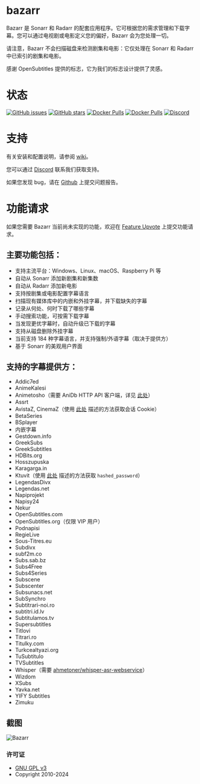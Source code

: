 # bazarr

Bazarr 是 Sonarr 和 Radarr 的配套应用程序。它可根据您的需求管理和下载字幕。您可以通过电视剧或电影定义您的偏好，Bazarr 会为您处理一切。

请注意，Bazarr 不会扫描磁盘来检测剧集和电影：它仅处理在 Sonarr 和 Radarr 中已索引的剧集和电影。

感谢 OpenSubtitles 提供的标志，它为我们的标志设计提供了灵感。
# 状态

[![GitHub issues](https://edas-hz.oss-cn-hangzhou.aliyuncs.com/edas-apps/charts-store/bazarr/image/bazarr.svg)](https://github.com/morpheus65535/bazarr/issues)
[![GitHub stars](https://edas-hz.oss-cn-hangzhou.aliyuncs.com/edas-apps/charts-store/bazarr/image/bazarr.svg)](https://github.com/morpheus65535/bazarr/stargazers)
[![Docker Pulls](https://edas-hz.oss-cn-hangzhou.aliyuncs.com/edas-apps/charts-store/bazarr/image/bazarr.svg)](https://hub.docker.com/r/linuxserver/bazarr/)
[![Docker Pulls](https://edas-hz.oss-cn-hangzhou.aliyuncs.com/edas-apps/charts-store/bazarr/image/bazarr.svg)](https://hub.docker.com/r/hotio/bazarr/)
[![Discord](https://edas-hz.oss-cn-hangzhou.aliyuncs.com/edas-apps/charts-store/bazarr/image/discord-chat-MH2e2eb.svg)](https://discord.gg/MH2e2eb)

# 支持

有关安装和配置说明，请参阅 [wiki](https://wiki.bazarr.media)。

您可以通过 [Discord](https://discord.gg/MH2e2eb) 联系我们获取支持。

如果您发现 bug，请在 [Github](https://github.com/morpheus65535/bazarr/issues) 上提交问题报告。

# 功能请求

如果您需要 Bazarr 当前尚未实现的功能，欢迎在 [Feature Upvote](http://features.bazarr.media) 上提交功能请求。

## 主要功能包括：

- 支持主流平台：Windows、Linux、macOS、Raspberry Pi 等
- 自动从 Sonarr 添加新剧集和新集数
- 自动从 Radarr 添加新电影
- 支持按剧集或电影配置字幕语言
- 扫描现有媒体库中的内嵌和外挂字幕，并下载缺失的字幕
- 记录从何处、何时下载了哪些字幕
- 手动搜索功能，可按需下载字幕
- 当发现更优字幕时，自动升级已下载的字幕
- 支持从磁盘删除外挂字幕
- 当前支持 184 种字幕语言，并支持强制/外语字幕（取决于提供方）
- 基于 Sonarr 的美观用户界面

## 支持的字幕提供方：

- Addic7ed
- AnimeKalesi
- Animetosho（需要 AniDb HTTP API 客户端，详见 [此处](https://wiki.anidb.net/HTTP_API_Definition)）
- Assrt
- AvistaZ, CinemaZ（使用 [此处](https://github.com/morpheus65535/bazarr/pull/2375#issuecomment-2057010996) 描述的方法获取会话 Cookie）
- BetaSeries
- BSplayer
- 内嵌字幕
- Gestdown.info
- GreekSubs
- GreekSubtitles
- HDBits.org
- Hosszupuska
- Karagarga.in
- Ktuvit（使用 [此处](https://github.com/XBMCil/service.subtitles.ktuvit) 描述的方法获取 `hashed_password`）
- LegendasDivx
- Legendas.net
- Napiprojekt
- Napisy24
- Nekur
- OpenSubtitles.com
- OpenSubtitles.org（仅限 VIP 用户）
- Podnapisi
- RegieLive
- Sous-Titres.eu
- Subdivx
- subf2m.co
- Subs.sab.bz
- Subs4Free
- Subs4Series
- Subscene
- Subscenter
- Subsunacs.net
- SubSynchro
- Subtitrari-noi.ro
- subtitri.id.lv
- Subtitulamos.tv
- Supersubtitles
- Titlovi
- Titrari.ro
- Titulky.com
- Turkcealtyazi.org
- TuSubtitulo
- TVSubtitles
- Whisper（需要 [ahmetoner/whisper-asr-webservice](https://github.com/ahmetoner/whisper-asr-webservice)）
- Wizdom
- XSubs
- Yavka.net
- YIFY Subtitles
- Zimuku

## 截图

![Bazarr](https://edas-hz.oss-cn-hangzhou.aliyuncs.com/edas-apps/charts-store/bazarr/image/bazarr-screenshot.png "Bazarr")

### 许可证

- [GNU GPL v3](http://www.gnu.org/licenses/gpl.html)
- Copyright 2010-2024